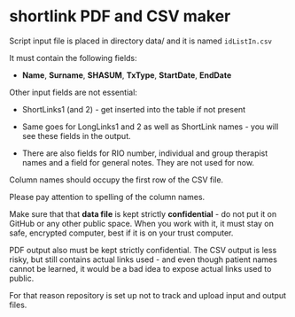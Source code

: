 # shortlink PDF and CSV maker

Script input file is placed in directory data/ and it is named `idListIn.csv`

It must contain the following fields:

- **Name**, **Surname**, **SHASUM**, **TxType**, **StartDate**, **EndDate**

Other input fields are not essential:

- ShortLinks1 (and 2) - get inserted into the table if not present

- Same goes for LongLinks1 and 2 as well as ShortLink names - you will see these fields in the output.

- There are also fields for RIO number, individual and group therapist names and a field for general notes. They are not used for now. 

Column names should occupy the first row of the CSV file.

Please pay attention to spelling of the column names.

Make sure that that **data file** is kept strictly **confidential** - do not put it on GitHub or any other public space. When you work with it, it must stay on safe, encrypted computer, best if it is on your trust computer.

PDF output also must be kept strictly confidential.  The CSV output is less risky, but still contains actual links used - and even though patient names cannot be learned, it would be a bad idea to expose actual links used to public.  

For that reason repository is set up not to track and upload input and output files.
